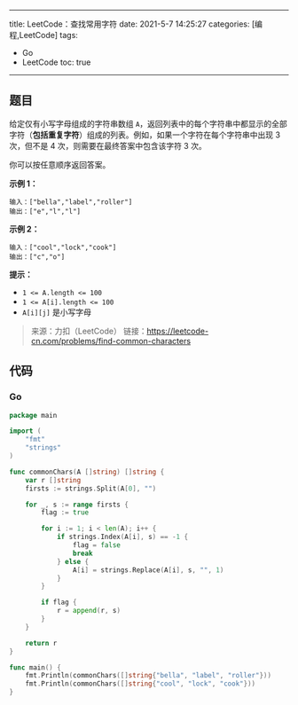 ----
title: LeetCode：查找常用字符
date: 2021-5-7 14:25:27
categories: [编程,LeetCode]
tags: 
- Go
- LeetCode
toc: true
----

## 题目

给定仅有小写字母组成的字符串数组 `A`，返回列表中的每个字符串中都显示的全部字符（**包括重复字符**）组成的列表。例如，如果一个字符在每个字符串中出现 3 次，但不是 4 次，则需要在最终答案中包含该字符 3 次。

你可以按任意顺序返回答案。

**示例 1：**

```
输入：["bella","label","roller"]
输出：["e","l","l"]
```

<!-- more -->

**示例 2：**

```
输入：["cool","lock","cook"]
输出：["c","o"]
```

**提示：**

- `1 <= A.length <= 100`
- `1 <= A[i].length <= 100`
- `A[i][j]` 是小写字母

> 来源：力扣（LeetCode）
> 链接：https://leetcode-cn.com/problems/find-common-characters

## 代码

### Go

```go
package main

import (
	"fmt"
	"strings"
)

func commonChars(A []string) []string {
	var r []string
	firsts := strings.Split(A[0], "")

	for _, s := range firsts {
		flag := true

		for i := 1; i < len(A); i++ {
			if strings.Index(A[i], s) == -1 {
				flag = false
				break
			} else {
				A[i] = strings.Replace(A[i], s, "", 1)
			}
		}

		if flag {
			r = append(r, s)
		}
	}

	return r
}

func main() {
	fmt.Println(commonChars([]string{"bella", "label", "roller"}))
	fmt.Println(commonChars([]string{"cool", "lock", "cook"}))
}
```